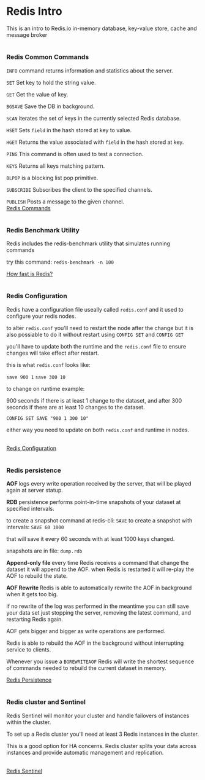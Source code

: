 # Redis Intro
<p>This is an intro to Redis.io in-memory database, key-value store, cache and message broker</p>

#

### Redis Common Commands
`INFO` command returns information and statistics about the server.

`SET` Set key to hold the string value.

`GET` Get the value of key.

`BGSAVE` Save the DB in background.

`SCAN` iterates the set of keys in the currently selected Redis database.

`HSET` Sets `field` in the hash stored at key to value.

`HGET` Returns the value associated with `field` in the hash stored at key.

`PING` This command is often used to test a connection.

`KEYS` Returns all keys matching pattern.

`BLPOP` is a blocking list pop primitive.

`SUBSCRIBE` Subscribes the client to the specified channels.

`PUBLISH` Posts a message to the given channel.
</br>
<a href="https://redis.io/commands">Redis Commands</a> 

#

### Redis Benchmark Utility
Redis includes the redis-benchmark utility that simulates running commands

try this command: `redis-benchmark -n 100`

<a href="https://redis.io/topics/benchmarks#how-fast-is-redis">How fast is Redis?</a> 

#

### Redis Configuration
Redis have a configuration file useally called `redis.conf` and it used to configure your redis nodes.

to alter `redis.conf` you'll need to restart the node after the change but it is also possiable to do it without restart using `CONFIG SET` and `CONFIG GET`

you'll have to update both the runtime and the `redis.conf` file to ensure changes will take effect after restart.

this is what `redis.conf` looks like:

`save 900 1`
`save 300 10`

to change on runtime example:

900 seconds if there is at least 1 change to the dataset, and after 300 seconds if there are at least 10 changes to the dataset.

`CONFIG SET SAVE "900 1 300 10"`

either way you need to update on both `redis.conf` and runtime in nodes.

</br>
<a href="https://redis.io/topics/config">Redis Configuration</a> 

#

### Redis persistence
<strong>AOF </strong>logs every write operation received by the server, that will be played again at server statup.

<strong>RDB </strong>persistence performs point-in-time snapshots of your dataset at specified intervals.

to create a snapshot command at redis-cli: `SAVE`
to create a snapshot with intervals: `SAVE 60 1000`

that will save it every 60 seconds with at least 1000 keys changed.

snapshots are in file: `dump.rdb`

<strong>Append-only file </strong>every time Redis receives a command that change the dataset it will append to the AOF.
when Redis is restarted it will re-play the AOF to rebuild the state.

<strong>AOF Rewrite </strong>Redis is able to automatically rewrite the AOF in background when it gets too big.

if no rewrite of the log was performed in the meantime you can still save your data set just stopping the server, removing the latest command, and restarting Redis again.

AOF gets bigger and bigger as write operations are performed.

Redis is able to rebuild the AOF in the background without interrupting service to clients.

Whenever you issue a `BGREWRITEAOF` Redis will write the shortest sequence of commands needed to rebuild the current dataset in memory.

<a href="https://redis.io/topics/persistence">Redis Persistence</a>

#

### Redis cluster and Sentinel
Redis Sentinel will monitor your cluster and handle failovers of instances within the cluster.

To set up a Redis cluster you'll need at least 3 Redis instances in the cluster.

This is a good option for HA concerns.
Redis cluster splits your data across instances and provide automatic management and replication.

</br>
<a href="https://redis.io/topics/sentinel">Redis Sentinel</a> 
